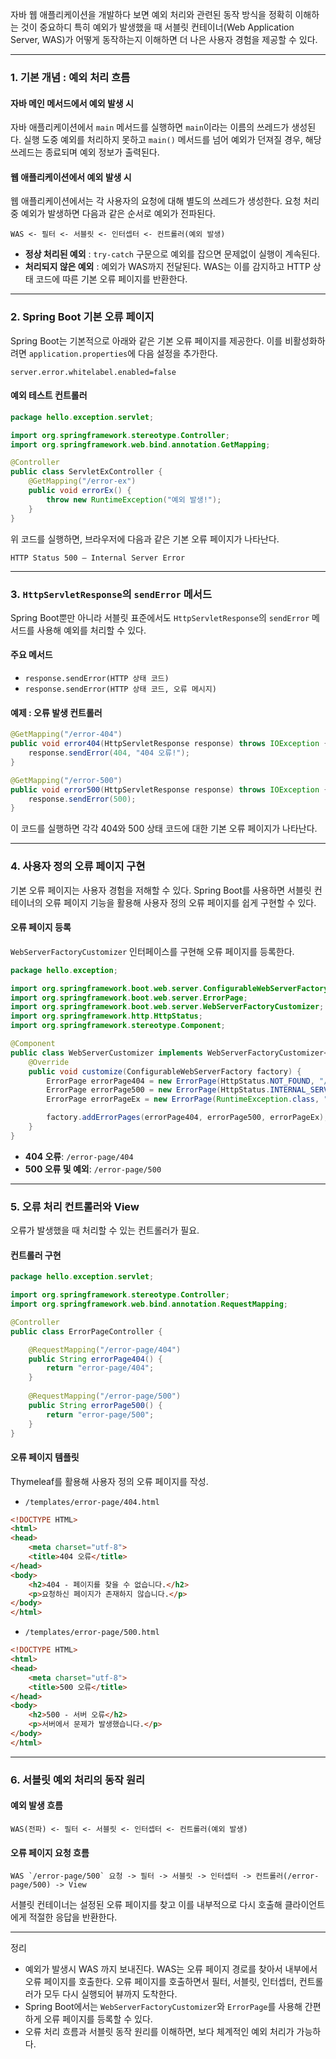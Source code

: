 자바 웹 애플리케이션을 개발하다 보면 예외 처리와 관련된 동작 방식을 정확히 이해하는 것이 중요하디 특히 예외가 발생했을 때 서블릿 컨테이너(Web Application Server, WAS)가 어떻게 동작하는지 이해하면 더 나은 사용자 경험을 제공할 수 있다.

---
### 1. 기본 개념 : 예외 처리 흐름

#### 자바 메인 메서드에서 예외 발생 시
자바 애플리케이션에서 `main` 메서드를 실행하면 `main`이라는 이름의 쓰레드가 생성된다. 실행 도중 예외를 처리하지 못하고 `main()` 메서드를 넘어 예외가 던져질 경우, 해당 쓰레드는 종료되며 예외 정보가 출력된다.

#### 웹 애플리케이션에서 예외 발생 시
웹 애플리케이션에서는 각 사용자의 요청에 대해 별도의 쓰레드가 생성한다. 요청 처리 중 예외가 발생하면 다음과 같은 순서로 예외가 전파된다.

`WAS <- 필터 <- 서블릿 <- 인터셉터 <- 컨트롤러(예외 발생)`

- **정상 처리된 예외** : `try-catch` 구문으로 예외를 잡으면 문제없이 실행이 계속된다.
- **처리되지 않은 예외** : 예외가 WAS까지 전달된다. WAS는 이를 감지하고 HTTP 상태 코드에 따른 기본 오류 페이지를 반환한다.

---
### 2. Spring Boot 기본 오류 페이지
Spring Boot는 기본적으로 아래와 같은 기본 오류 페이지를 제공한다. 이를 비활성화하려면 `application.properties`에 다음 설정을 추가한다.
```properties
server.error.whitelabel.enabled=false
```
#### 예외 테스트 컨트롤러
```java
package hello.exception.servlet;

import org.springframework.stereotype.Controller;
import org.springframework.web.bind.annotation.GetMapping;

@Controller
public class ServletExController {
    @GetMapping("/error-ex")
    public void errorEx() {
        throw new RuntimeException("예외 발생!");
    }
}
```
위 코드를 실행하면, 브라우저에 다음과 같은 기본 오류 페이지가 나타난다.

```error
HTTP Status 500 – Internal Server Error
```

---
### 3. `HttpServletResponse`의 `sendError` 메서드
Spring Boot뿐만 아니라 서블릿 표준에서도 `HttpServletResponse`의 `sendError` 메서드를 사용해 예외를 처리할 수 있다.

#### 주요 메서드
- `response.sendError(HTTP 상태 코드)`
- `response.sendError(HTTP 상태 코드, 오류 메시지)`

#### 예제 : 오류 발생 컨트롤러
```java
@GetMapping("/error-404")
public void error404(HttpServletResponse response) throws IOException {
    response.sendError(404, "404 오류!");
}

@GetMapping("/error-500")
public void error500(HttpServletResponse response) throws IOException {
    response.sendError(500);
}
```
이 코드를 실행하면 각각 404와 500 상태 코드에 대한 기본 오류 페이지가 나타난다.

---
### 4. 사용자 정의 오류 페이지 구현
기본 오류 페이지는 사용자 경험을 저해할 수 있다. Spring Boot를 사용하면 서블릿 컨테이너의 오류 페이지 기능을 활용해 사용자 정의 오류 페이지를 쉽게 구현할 수 있다.

#### 오류 페이지 등록
`WebServerFactoryCustomizer` 인터페이스를 구현해 오류 페이지를 등록한다.
```java
package hello.exception;

import org.springframework.boot.web.server.ConfigurableWebServerFactory;
import org.springframework.boot.web.server.ErrorPage;
import org.springframework.boot.web.server.WebServerFactoryCustomizer;
import org.springframework.http.HttpStatus;
import org.springframework.stereotype.Component;

@Component
public class WebServerCustomizer implements WebServerFactoryCustomizer<ConfigurableWebServerFactory> {
    @Override
    public void customize(ConfigurableWebServerFactory factory) {
        ErrorPage errorPage404 = new ErrorPage(HttpStatus.NOT_FOUND, "/error-page/404");
        ErrorPage errorPage500 = new ErrorPage(HttpStatus.INTERNAL_SERVER_ERROR, "/error-page/500");
        ErrorPage errorPageEx = new ErrorPage(RuntimeException.class, "/error-page/500");

        factory.addErrorPages(errorPage404, errorPage500, errorPageEx);
    }
}
```
- **404 오류**: `/error-page/404`
- **500 오류 및 예외**: `/error-page/500`

---
### 5. 오류 처리 컨트롤러와 View
오류가 발생했을 때 처리할 수 있는 컨트롤러가 필요. 
#### 컨트롤러 구현
```java
package hello.exception.servlet;

import org.springframework.stereotype.Controller;
import org.springframework.web.bind.annotation.RequestMapping;

@Controller
public class ErrorPageController {

    @RequestMapping("/error-page/404")
    public String errorPage404() {
        return "error-page/404";
    }
    
    @RequestMapping("/error-page/500")
    public String errorPage500() {
        return "error-page/500";
    }
}
```

#### 오류 페이지 템플릿
Thymeleaf를 활용해 사용자 정의 오류 페이지를 작성.

- `/templates/error-page/404.html`
```html
<!DOCTYPE HTML>
<html>
<head>
    <meta charset="utf-8">
    <title>404 오류</title>
</head>
<body>
    <h2>404 - 페이지를 찾을 수 없습니다.</h2>
    <p>요청하신 페이지가 존재하지 않습니다.</p>
</body>
</html>
```

- `/templates/error-page/500.html`
```html
<!DOCTYPE HTML>
<html>
<head>
    <meta charset="utf-8">
    <title>500 오류</title>
</head>
<body>
    <h2>500 - 서버 오류</h2>
    <p>서버에서 문제가 발생했습니다.</p>
</body>
</html>
```

---
### 6. 서블릿 예외 처리의 동작 원리

#### 예외 발생 흐름
```
WAS(전파) <- 필터 <- 서블릿 <- 인터셉터 <- 컨트롤러(예외 발생)
```

#### 오류 페이지 요청 흐름
```
WAS `/error-page/500` 요청 -> 필터 -> 서블릿 -> 인터셉터 -> 컨트롤러(/error-page/500) -> View
```
서블릿 컨테이너는 설정된 오류 페이지를 찾고 이를 내부적으로 다시 호출해 클라이언트에게 적절한 응답을 반환한다.

---
 정리

- 예외가 발생시 WAS 까지 보내진다. WAS는 오류 페이지 경로를 찾아서 내부에서 오류 페이지를 호출한다. 오류 페이지를 호출하면서 필터, 서블릿, 인터셉터, 컨트롤러가 모두 다시 실행되어 뷰까지 도착한다.
- Spring Boot에서는 `WebServerFactoryCustomizer`와 `ErrorPage`를 사용해 간편하게 오류 페이지를 등록할 수 있다.
- 오류 처리 흐름과 서블릿 동작 원리를 이해하면, 보다 체계적인 예외 처리가 가능하다.